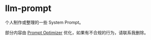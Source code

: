 # llm-prompt

个人制作或整理的一些 System Prompt。

部分内容由 [Prompt Optimizer](https://github.com/linshenkx/prompt-optimizer) 优化，如果有不合规的行为，请联系我删除。


